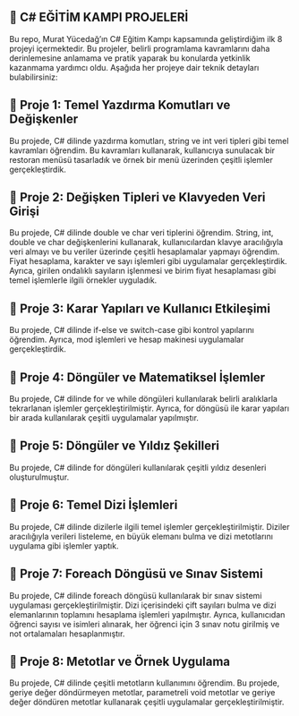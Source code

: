  🚀 **C# EĞİTİM KAMPI PROJELERİ** 
---

Bu repo, Murat Yücedağ’ın C# Eğitim Kampı kapsamında geliştirdiğim ilk 8 projeyi içermektedir. Bu projeler, belirli programlama kavramlarını daha derinlemesine anlamama ve pratik yaparak bu konularda yetkinlik kazanmama yardımcı oldu. Aşağıda her projeye dair teknik detayları bulabilirsiniz:

📍 **Proje 1: Temel Yazdırma Komutları ve Değişkenler**
---

Bu projede, C# dilinde yazdırma komutları, string ve int veri tipleri gibi temel kavramları öğrendim. Bu kavramları kullanarak, kullanıcıya sunulacak bir restoran menüsü tasarladık ve örnek bir menü üzerinden çeşitli işlemler gerçekleştirdik.

📍 **Proje 2: Değişken Tipleri ve Klavyeden Veri Girişi**
---

Bu projede, C# dilinde double ve char veri tiplerini öğrendim. String, int, double ve char değişkenlerini kullanarak, kullanıcılardan klavye aracılığıyla veri almayı ve bu veriler üzerinde çeşitli hesaplamalar yapmayı öğrendim. Fiyat hesaplama, karakter ve sayı işlemleri gibi uygulamalar gerçekleştirdik. Ayrıca, girilen ondalıklı sayıların işlenmesi ve birim fiyat hesaplaması gibi temel işlemlerle ilgili örnekler uyguladık.

📍 **Proje 3: Karar Yapıları ve Kullanıcı Etkileşimi**
---

Bu projede, C# dilinde if-else ve switch-case gibi kontrol yapılarını öğrendim. Ayrıca, mod işlemleri ve hesap makinesi uygulamalar gerçekleştirdik.

📍 **Proje 4: Döngüler ve Matematiksel İşlemler**
---

Bu projede, C# dilinde for ve while döngüleri kullanılarak belirli aralıklarla tekrarlanan işlemler gerçekleştirilmiştir. Ayrıca, for döngüsü ile karar yapıları bir arada kullanılarak çeşitli uygulamalar yapılmıştır.

📍 **Proje 5: Döngüler ve Yıldız Şekilleri**
---

Bu projede, C# dilinde for döngüleri kullanılarak çeşitli yıldız desenleri oluşturulmuştur.

📍 **Proje 6: Temel Dizi İşlemleri**
---

Bu projede, C# dilinde dizilerle ilgili temel işlemler gerçekleştirilmiştir. Diziler aracılığıyla verileri listeleme, en büyük elemanı bulma ve dizi metotlarını uygulama gibi işlemler yaptık.

📍 **Proje 7: Foreach Döngüsü ve Sınav Sistemi**
---

Bu projede, C# dilinde foreach döngüsü kullanılarak bir sınav sistemi uygulaması gerçekleştirilmiştir. Dizi içerisindeki çift sayıları bulma ve dizi elemanlarının toplamını hesaplama işlemleri yapılmıştır. Ayrıca, kullanıcıdan öğrenci sayısı ve isimleri alınarak, her öğrenci için 3 sınav notu girilmiş ve not ortalamaları hesaplanmıştır.

📍 **Proje 8: Metotlar ve Örnek Uygulama**
---

Bu projede, C# dilinde çeşitli metotların kullanımını öğrendim. Bu projede, geriye değer döndürmeyen metotlar, parametreli void metotlar ve geriye değer döndüren metotlar kullanarak çeşitli uygulamalar gerçekleştirilmiştir.

